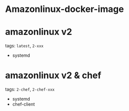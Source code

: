 Amazonlinux-docker-image
=====

# amazonlinux v2
tags: `latest`, `2-xxx`

- systemd

# amazonlinux v2 & chef
tags: `2-chef`, `2-chef-xxx`

- systemd
- chef-client
